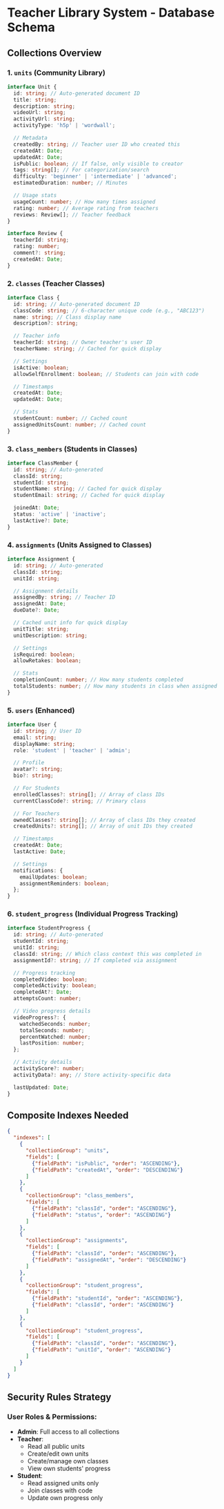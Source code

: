 # Teacher Library System - Database Schema

## Collections Overview

### 1. `units` (Community Library)
```typescript
interface Unit {
  id: string; // Auto-generated document ID
  title: string;
  description: string;
  videoUrl: string;
  activityUrl: string;
  activityType: 'h5p' | 'wordwall';

  // Metadata
  createdBy: string; // Teacher user ID who created this
  createdAt: Date;
  updatedAt: Date;
  isPublic: boolean; // If false, only visible to creator
  tags: string[]; // For categorization/search
  difficulty: 'beginner' | 'intermediate' | 'advanced';
  estimatedDuration: number; // Minutes

  // Usage stats
  usageCount: number; // How many times assigned
  rating: number; // Average rating from teachers
  reviews: Review[]; // Teacher feedback
}

interface Review {
  teacherId: string;
  rating: number;
  comment?: string;
  createdAt: Date;
}
```

### 2. `classes` (Teacher Classes)
```typescript
interface Class {
  id: string; // Auto-generated document ID
  classCode: string; // 6-character unique code (e.g., "ABC123")
  name: string; // Class display name
  description?: string;

  // Teacher info
  teacherId: string; // Owner teacher's user ID
  teacherName: string; // Cached for quick display

  // Settings
  isActive: boolean;
  allowSelfEnrollment: boolean; // Students can join with code

  // Timestamps
  createdAt: Date;
  updatedAt: Date;

  // Stats
  studentCount: number; // Cached count
  assignedUnitsCount: number; // Cached count
}
```

### 3. `class_members` (Students in Classes)
```typescript
interface ClassMember {
  id: string; // Auto-generated
  classId: string;
  studentId: string;
  studentName: string; // Cached for quick display
  studentEmail: string; // Cached for quick display

  joinedAt: Date;
  status: 'active' | 'inactive';
  lastActive?: Date;
}
```

### 4. `assignments` (Units Assigned to Classes)
```typescript
interface Assignment {
  id: string; // Auto-generated
  classId: string;
  unitId: string;

  // Assignment details
  assignedBy: string; // Teacher ID
  assignedAt: Date;
  dueDate?: Date;

  // Cached unit info for quick display
  unitTitle: string;
  unitDescription: string;

  // Settings
  isRequired: boolean;
  allowRetakes: boolean;

  // Stats
  completionCount: number; // How many students completed
  totalStudents: number; // How many students in class when assigned
}
```

### 5. `users` (Enhanced)
```typescript
interface User {
  id: string; // User ID
  email: string;
  displayName: string;
  role: 'student' | 'teacher' | 'admin';

  // Profile
  avatar?: string;
  bio?: string;

  // For Students
  enrolledClasses?: string[]; // Array of class IDs
  currentClassCode?: string; // Primary class

  // For Teachers
  ownedClasses?: string[]; // Array of class IDs they created
  createdUnits?: string[]; // Array of unit IDs they created

  // Timestamps
  createdAt: Date;
  lastActive: Date;

  // Settings
  notifications: {
    emailUpdates: boolean;
    assignmentReminders: boolean;
  };
}
```

### 6. `student_progress` (Individual Progress Tracking)
```typescript
interface StudentProgress {
  id: string; // Auto-generated
  studentId: string;
  unitId: string;
  classId: string; // Which class context this was completed in
  assignmentId?: string; // If completed via assignment

  // Progress tracking
  completedVideo: boolean;
  completedActivity: boolean;
  completedAt?: Date;
  attemptsCount: number;

  // Video progress details
  videoProgress?: {
    watchedSeconds: number;
    totalSeconds: number;
    percentWatched: number;
    lastPosition: number;
  };

  // Activity details
  activityScore?: number;
  activityData?: any; // Store activity-specific data

  lastUpdated: Date;
}
```

## Composite Indexes Needed

```json
{
  "indexes": [
    {
      "collectionGroup": "units",
      "fields": [
        {"fieldPath": "isPublic", "order": "ASCENDING"},
        {"fieldPath": "createdAt", "order": "DESCENDING"}
      ]
    },
    {
      "collectionGroup": "class_members",
      "fields": [
        {"fieldPath": "classId", "order": "ASCENDING"},
        {"fieldPath": "status", "order": "ASCENDING"}
      ]
    },
    {
      "collectionGroup": "assignments",
      "fields": [
        {"fieldPath": "classId", "order": "ASCENDING"},
        {"fieldPath": "assignedAt", "order": "DESCENDING"}
      ]
    },
    {
      "collectionGroup": "student_progress",
      "fields": [
        {"fieldPath": "studentId", "order": "ASCENDING"},
        {"fieldPath": "classId", "order": "ASCENDING"}
      ]
    },
    {
      "collectionGroup": "student_progress",
      "fields": [
        {"fieldPath": "classId", "order": "ASCENDING"},
        {"fieldPath": "unitId", "order": "ASCENDING"}
      ]
    }
  ]
}
```

## Security Rules Strategy

### User Roles & Permissions:
- **Admin**: Full access to all collections
- **Teacher**:
  - Read all public units
  - Create/edit own units
  - Create/manage own classes
  - View own students' progress
- **Student**:
  - Read assigned units only
  - Join classes with code
  - Update own progress only